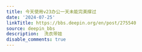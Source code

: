 ```yaml
---
title: 今天使用v23办公一天未能完美撑过
date: '2024-07-25'
linkTitle: https://bbs.deepin.org/en/post/275540
source: deepin_bbs
description:  洗衣带娃 
disable_comments: true
---
```


